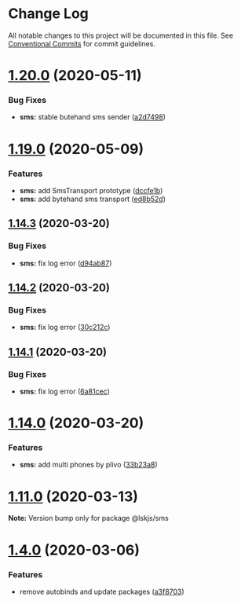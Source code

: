 # Change Log

All notable changes to this project will be documented in this file.
See [Conventional Commits](https://conventionalcommits.org) for commit guidelines.

# [1.20.0](https://github.com/lskjs/modules/tree/master/packages/sms/compare/v1.19.0...v1.20.0) (2020-05-11)


### Bug Fixes

* **sms:** stable butehand sms sender ([a2d7498](https://github.com/lskjs/modules/tree/master/packages/sms/commit/a2d7498c69926fe98d2131aa768bbd1ea34c2a46))





# [1.19.0](https://github.com/lskjs/modules/tree/master/packages/sms/compare/v1.18.1...v1.19.0) (2020-05-09)


### Features

* **sms:** add  SmsTransport prototype ([dccfe1b](https://github.com/lskjs/modules/tree/master/packages/sms/commit/dccfe1b8b9303f78d532fe6c570b71626bac44c5))
* **sms:** add bytehand sms transport ([ed8b52d](https://github.com/lskjs/modules/tree/master/packages/sms/commit/ed8b52d9c33849fd66d40e977ff1f1efc443edb9))





## [1.14.3](https://github.com/lskjs/modules/tree/master/packages/sms/compare/v1.14.2...v1.14.3) (2020-03-20)


### Bug Fixes

* **sms:** fix log error ([d94ab87](https://github.com/lskjs/modules/tree/master/packages/sms/commit/d94ab872aba17d09ff3c3bd06812118ae9f8355e))





## [1.14.2](https://github.com/lskjs/modules/tree/master/packages/sms/compare/v1.14.1...v1.14.2) (2020-03-20)


### Bug Fixes

* **sms:** fix log error ([30c212c](https://github.com/lskjs/modules/tree/master/packages/sms/commit/30c212c2a56ce7f45799e8e079c8d378ac9bdace))





## [1.14.1](https://github.com/lskjs/modules/tree/master/packages/sms/compare/v1.14.0...v1.14.1) (2020-03-20)


### Bug Fixes

* **sms:** fix log error ([6a81cec](https://github.com/lskjs/modules/tree/master/packages/sms/commit/6a81cec0f5c675dd333fde1056bf66f475018600))





# [1.14.0](https://github.com/lskjs/modules/tree/master/packages/sms/compare/v1.13.3...v1.14.0) (2020-03-20)


### Features

* **sms:** add multi phones by plivo ([33b23a8](https://github.com/lskjs/modules/tree/master/packages/sms/commit/33b23a8a6dfee97185a333bd3d94dca8dc14bd94))





# [1.11.0](https://github.com/lskjs/modules/tree/master/packages/sms/compare/v1.10.0...v1.11.0) (2020-03-13)

**Note:** Version bump only for package @lskjs/sms





# [1.4.0](https://github.com/lskjs/modules/tree/master/packages/sms/compare/v1.3.0...v1.4.0) (2020-03-06)


### Features

* remove autobinds and update packages ([a3f8703](https://github.com/lskjs/modules/tree/master/packages/sms/commit/a3f87036301c6c37c683839c41c4018406a444d5))

